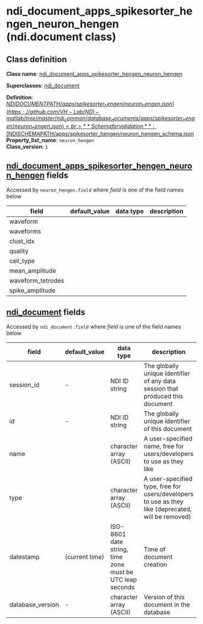 # ndi_document_apps_spikesorter_hengen_neuron_hengen (ndi.document class)

## Class definition

**Class name**: [ndi_document_apps_spikesorter_hengen_neuron_hengen](ndi_document_apps_spikesorter_hengen_neuron_hengen.md)

**Superclasses**: [ndi_document](../../ndi_document.md)

**Definition**: [$NDIDOCUMENTPATH/apps/spikesorter_hengen/neuron_hengen.json](https://github.com/VH-Lab/NDI-matlab/tree/master/ndi_common/database_documents/apps/spikesorter_hengen/neuron_hengen.json)<br>
**Schema for validation**: [$NDISCHEMAPATH/apps/spikesorter_hengen/neuron_hengen_schema.json](https://github.com/VH-Lab/NDI-matlab/tree/master/ndi_common/schema_documents/apps/spikesorter_hengen/neuron_hengen_schema.json)<br>
**Property_list_name**: `neuron_hengen`<br>
**Class_version**: `1`<br>


## [ndi_document_apps_spikesorter_hengen_neuron_hengen](ndi_document_apps_spikesorter_hengen_neuron_hengen.md) fields

Accessed by `neuron_hengen.field` where *field* is one of the field names below

| field | default_value | data type | description |
| --- | --- | --- | --- |
| waveform |  |  |  |
| waveforms |  |  |  |
| clust_idx |  |  |  |
| quality |  |  |  |
| cell_type |  |  |  |
| mean_amplitude |  |  |  |
| waveform_tetrodes |  |  |  |
| spike_amplitude |  |  |  |


## [ndi_document](../../ndi_document.md) fields

Accessed by `ndi_document.field` where *field* is one of the field names below

| field | default_value | data type | description |
| --- | --- | --- | --- |
| session_id | - | NDI ID string | The globally unique identifier of any data session that produced this document |
| id | - | NDI ID string | The globally unique identifier of this document |
| name |  | character array (ASCII) | A user-specified name, free for users/developers to use as they like |
| type |  | character array (ASCII) | A user-specified type, free for users/developers to use as they like (deprecated, will be removed) |
| datestamp | (current time) | ISO-8601 date string, time zone must be UTC leap seconds | Time of document creation |
| database_version | - | character array (ASCII) | Version of this document in the database |


